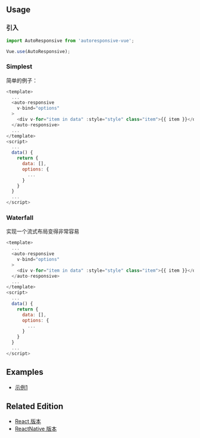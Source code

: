 ## Usage

### 引入

``` javascript
import AutoResponsive from 'autoresponsive-vue';

Vue.use(AutoResponsive);
```

### Simplest

简单的例子：

``` javascript
<template>
  ...
  <auto-responsive
    v-bind="options"
  >
    <div v-for="item in data" :style="style" class="item">{{ item }}</div>
  </auto-responsive>
  ...
</template>
<script>
  ...
  data() {
    return {
      data: [],
      options: {
        ...
      }
    }
  }
  ...
</script>
```

### Waterfall

实现一个流式布局变得非常容易

``` javascript
<template>
  ...
  <auto-responsive
    v-bind="options"
  >
    <div v-for="item in data" :style="style" class="item">{{ item }}</div>
  </auto-responsive>
  ...
</template>
<script>
  ...
  data() {
    return {
      data: [],
      options: {
        ...
      }
    }
  }
  ...
</script>
```

## Examples

- [示例1](./examples)

## Related Edition

- [React 版本](//github.com/xudafeng/autoresponsive-react)
- [ReactNative 版本](//github.com/xudafeng/autoresponsive_react_native_sample)
